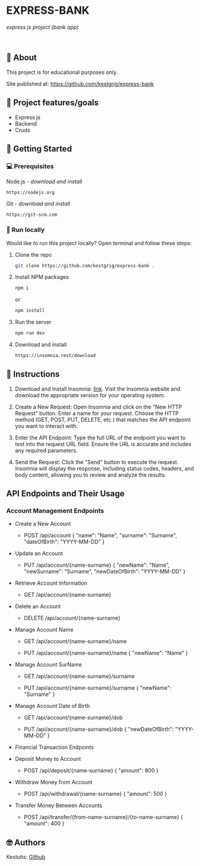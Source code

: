 # EXPRESS-BANK

_express js project (bank app)_

<br>

## 🌟 About

This project is for educational purposes only.

Site published at: https://github.com/kestgrig/express-bank

## 🎯 Project features/goals

-   Express js
-   Backend
-   Cruds

## 🧰 Getting Started

### 💻 Prerequisites

Node.js - _download and install_

```
https://nodejs.org
```

Git - _download and install_

```
https://git-scm.com
```

### 🏃 Run locally

Would like to run this project locally? Open terminal and follow these steps:

1. Clone the repo
    ```sh
    git clone https://github.com/kestgrig/express-bank .
    ```
2. Install NPM packages
    ```sh
    npm i
    ```
    or
    ```sh
    npm install
    ```
3. Run the server
    ```sh
    npm run dev
    ```
4. Download and install
    ```sh
    https://insomnia.rest/download
    ```

## 🧾 Instructions

1. Download and Install Insomnia: [link](https://insomnia.rest/download).
   Visit the Insomnia website and download the appropriate version for your operating system.

2. Create a New Request: Open Insomnia and click on the "New HTTP Request" button.
   Enter a name for your request.
   Choose the HTTP method (GET, POST, PUT, DELETE, etc.) that matches the API endpoint you want to interact with.

3. Enter the API Endpoint: Type the full URL of the endpoint you want to test into the request URL field.
   Ensure the URL is accurate and includes any required parameters.

4. Send the Request: Click the "Send" button to execute the request.
   Insomnia will display the response, including status codes, headers, and body content, allowing you to review and analyze the results.

## API Endpoints and Their Usage

### Account Management Endpoints

-   Create a New Account

    -   POST /api/account
        {
        "name": "Name",
        "surname": "Surname",
        "dateOfBirth": "YYYY-MM-DD"
        }

-   Update an Account

    -   PUT /api/account/{name-surname}
        {
        "newName": "Name",
        "newSurname": "Surname",
        "newDateOfBirth": "YYYY-MM-DD"
        }

-   Retrieve Account Information

    -   GET /api/account/{name-surname}

-   Delete an Account

    -   DELETE /api/account/{name-surname}

-   Manage Account Name

    -   GET /api/account/{name-surname}/name

    -   PUT /api/account/{name-surname}/name
        {
        "newName": "Name"
        }

-   Manage Account SurName

    -   GET /api/account/{name-surname}/surname

    -   PUT /api/account/{name-surname}/surname
        {
        "newName": "Surname"
        }

-   Manage Account Date of Birth

    -   GET /api/account/{name-surname}/dob

    -   PUT /api/account/{name-surname}/dob
        {
        "newDateOfBirth": "YYYY-MM-DD"
        }

-   Financial Transaction Endpoints
-   Deposit Money to Account

    -   POST /api/deposit/{name-surname}
        {
        "amount": 800
        }

-   Withdraw Money from Account
    -   POST /api/withdrawal/{name-surname}
        {
        "amount": 500
        }
-   Transfer Money Between Accounts
    -   POST /api/transfer/{from-name-surname}/{to-name-surname}
        {
        "amount": 400
        }

## 🤓 Authors

Kestutis: [Github](https://github.com/kestgrig)
